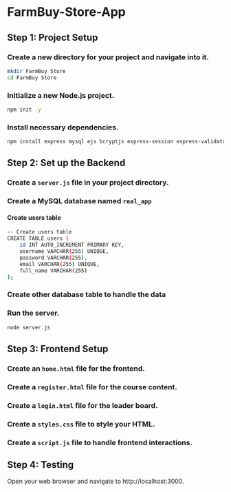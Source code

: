 # FarmBuy-Store-App


## Step 1: Project Setup

### Create a new directory for your project and navigate into it.
```bash
mkdir FarmBuy Store
cd FarmBuy Store
```
### Initialize a new Node.js project.
```bash
npm init -y
```
### Install necessary dependencies.
```bash
npm install express mysql ejs bcryptjs express-session express-validator
```

## Step 2: Set up the Backend

### Create a `server.js` file in your project directory.

### Create a MySQL database named `real_app` 

#### Create users table
```bash
-- Create users table
CREATE TABLE users (
    id INT AUTO_INCREMENT PRIMARY KEY,
    username VARCHAR(255) UNIQUE,
    password VARCHAR(255),
    email VARCHAR(255) UNIQUE,
    full_name VARCHAR(255)
);
```
### Create other database table to handle the data

### Run the server.
```bash
node server.js
```

## Step 3: Frontend Setup

### Create an `home.html` file for the frontend.

### Create a `register.html` file for the course content.

### Create a `login.html` file for the leader board.

### Create a `styles.css` file to style your HTML.

### Create a `script.js` file to handle frontend interactions.

## Step 4: Testing
Open your web browser and navigate to http://localhost:3000.
